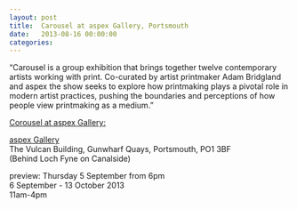 ```yaml
---
layout: post
title:  Carousel at aspex Gallery, Portsmouth
date:   2013-08-16 00:00:00
categories: 
---
```


“Carousel is a group exhibition that brings together twelve contemporary artists working with print. Co-curated by artist printmaker Adam Bridgland and aspex the show seeks to explore how printmaking plays a pivotal role in modern artist practices, pushing the boundaries and perceptions of how people view printmaking as a medium.”

<a href="http://www.aspex.org.uk/events/carousel" target="_blank">Corousel at aspex Gallery:</a>

<a href="http://www.aspex.org.uk/events/carousel" target="_blank">aspex Gallery</a>  
The Vulcan Building, Gunwharf Quays, Portsmouth, PO1 3BF  
(Behind Loch Fyne on Canalside)  

preview: Thursday 5 September from 6pm  
6 September - 13 October 2013  
11am-4pm  